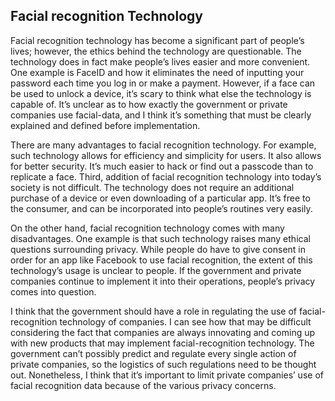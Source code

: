 ## Facial recognition Technology 

Facial recognition technology has become a significant part of people’s lives; however, the ethics behind the technology are questionable. The technology does in fact make people’s lives easier and more convenient. One example is FaceID and how it eliminates the need of inputting your password each time you log in or make a payment. However, if a face can be used to unlock a device, it’s scary to think what else the technology is capable of. It’s unclear as to how exactly the government or private companies use facial-data, and I think it’s something that must be clearly explained and defined before implementation.

There are many advantages to facial recognition technology. For example, such technology allows for efficiency and simplicity for users. It also allows for better security. It’s much easier to hack or find out a passcode than to replicate a face. Third, addition of facial recognition technology into today’s society is not difficult. The technology does not require an additional purchase of a device or even downloading of a particular app. It’s free to the consumer, and can be incorporated into people’s routines very easily.

On the other hand, facial recognition technology comes with many disadvantages. One example is that such technology raises many ethical questions surrounding privacy. While people do have to give consent in order for an app like Facebook to use facial recognition, the extent of this technology’s usage is unclear to people. If the government and private companies continue to implement it into their operations, people’s privacy comes into question.

I think that the government should have a role in regulating the use of facial-recognition technology of companies. I can see how that may be difficult considering the fact that companies are always innovating and coming up with new products that may implement facial-recognition technology. The government can’t possibly predict and regulate every single action of private companies, so the logistics of such regulations need to be thought out. Nonetheless, I think that it’s important to limit private companies’ use of facial recognition data because of the various privacy concerns.
